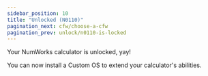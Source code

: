 ```yaml
---
sidebar_position: 10
title: "Unlocked (N0110)"
pagination_next: cfw/choose-a-cfw
pagination_prev: unlock/n0110-is-locked
---
```


Your NumWorks calculator is unlocked, yay!

You can now install a Custom OS to extend your calculator's abilities.

